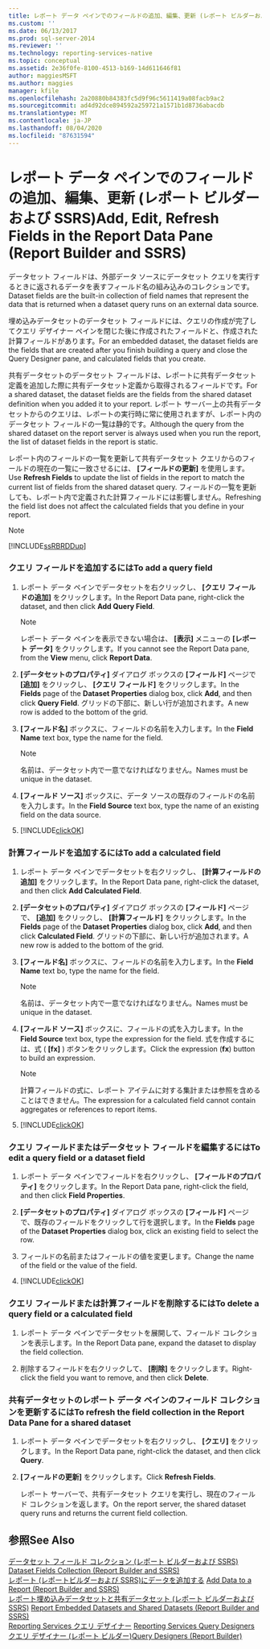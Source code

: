 ```yaml
---
title: レポート データ ペインでのフィールドの追加、編集、更新 (レポート ビルダーおよび SSRS) | Microsoft Docs
ms.custom: ''
ms.date: 06/13/2017
ms.prod: sql-server-2014
ms.reviewer: ''
ms.technology: reporting-services-native
ms.topic: conceptual
ms.assetid: 2e36f0fe-8100-4513-b169-14d611646f81
author: maggiesMSFT
ms.author: maggies
manager: kfile
ms.openlocfilehash: 2a20880b84383fc5d9f96c5611419a08facb9ac2
ms.sourcegitcommit: ad4d92dce894592a259721a1571b1d8736abacdb
ms.translationtype: MT
ms.contentlocale: ja-JP
ms.lasthandoff: 08/04/2020
ms.locfileid: "87631594"
---
```

# <a name="add-edit-refresh-fields-in-the-report-data-pane-report-builder-and-ssrs"></a><span data-ttu-id="fe343-102">レポート データ ペインでのフィールドの追加、編集、更新 (レポート ビルダーおよび SSRS)</span><span class="sxs-lookup"><span data-stu-id="fe343-102">Add, Edit, Refresh Fields in the Report Data Pane (Report Builder and SSRS)</span></span>
  <span data-ttu-id="fe343-103">データセット フィールドは、外部データ ソースにデータセット クエリを実行するときに返されるデータを表すフィールド名の組み込みのコレクションです。</span><span class="sxs-lookup"><span data-stu-id="fe343-103">Dataset fields are the built-in collection of field names that represent the data that is returned when a dataset query runs on an external data source.</span></span>  
  
 <span data-ttu-id="fe343-104">埋め込みデータセットのデータセット フィールドには、クエリの作成が完了してクエリ デザイナー ペインを閉じた後に作成されたフィールドと、作成された計算フィールドがあります。</span><span class="sxs-lookup"><span data-stu-id="fe343-104">For an embedded dataset, the dataset fields are the fields that are created after you finish building a query and close the Query Designer pane, and calculated fields that you create.</span></span>  
  
 <span data-ttu-id="fe343-105">共有データセットのデータセット フィールドは、レポートに共有データセット定義を追加した際に共有データセット定義から取得されるフィールドです。</span><span class="sxs-lookup"><span data-stu-id="fe343-105">For a shared dataset, the dataset fields are the fields from the shared dataset definition when you added it to your report.</span></span> <span data-ttu-id="fe343-106">レポート サーバー上の共有データセットからのクエリは、レポートの実行時に常に使用されますが、レポート内のデータセット フィールドの一覧は静的です。</span><span class="sxs-lookup"><span data-stu-id="fe343-106">Although the query from the shared dataset on the report server is always used when you run the report, the list of dataset fields in the report is static.</span></span>  
  
 <span data-ttu-id="fe343-107">レポート内のフィールドの一覧を更新して共有データセット クエリからのフィールドの現在の一覧に一致させるには、 **[フィールドの更新]** を使用します。</span><span class="sxs-lookup"><span data-stu-id="fe343-107">Use **Refresh Fields** to update the list of fields in the report to match the current list of fields from the shared dataset query.</span></span> <span data-ttu-id="fe343-108">フィールドの一覧を更新しても、レポート内で定義された計算フィールドには影響しません。</span><span class="sxs-lookup"><span data-stu-id="fe343-108">Refreshing the field list does not affect the calculated fields that you define in your report.</span></span>  
  
> [!NOTE]  
>  [!INCLUDE[ssRBRDDup](../../includes/ssrbrddup-md.md)]  
  
### <a name="to-add-a-query-field"></a><span data-ttu-id="fe343-109">クエリ フィールドを追加するには</span><span class="sxs-lookup"><span data-stu-id="fe343-109">To add a query field</span></span>  
  
1.  <span data-ttu-id="fe343-110">レポート データ ペインでデータセットを右クリックし、 **[クエリ フィールドの追加]** をクリックします。</span><span class="sxs-lookup"><span data-stu-id="fe343-110">In the Report Data pane, right-click the dataset, and then click **Add Query Field**.</span></span>  
  
    > [!NOTE]  
    >  <span data-ttu-id="fe343-111">レポート データ ペインを表示できない場合は、 **[表示]** メニューの **[レポート データ]** をクリックします。</span><span class="sxs-lookup"><span data-stu-id="fe343-111">If you cannot see the Report Data pane, from the **View** menu, click **Report Data**.</span></span>  
  
2.  <span data-ttu-id="fe343-112">**[データセットのプロパティ]** ダイアログ ボックスの **[フィールド]** ページで **[追加]** をクリックし、 **[クエリ フィールド]** をクリックします。</span><span class="sxs-lookup"><span data-stu-id="fe343-112">In the **Fields** page of the **Dataset Properties** dialog box, click **Add**, and then click **Query Field**.</span></span> <span data-ttu-id="fe343-113">グリッドの下部に、新しい行が追加されます。</span><span class="sxs-lookup"><span data-stu-id="fe343-113">A new row is added to the bottom of the grid.</span></span>  
  
3.  <span data-ttu-id="fe343-114">**[フィールド名]** ボックスに、フィールドの名前を入力します。</span><span class="sxs-lookup"><span data-stu-id="fe343-114">In the **Field Name** text box, type the name for the field.</span></span>  
  
    > [!NOTE]  
    >  <span data-ttu-id="fe343-115">名前は、データセット内で一意でなければなりません。</span><span class="sxs-lookup"><span data-stu-id="fe343-115">Names must be unique in the dataset.</span></span>  
  
4.  <span data-ttu-id="fe343-116">**[フィールド ソース]** ボックスに、データ ソースの既存のフィールドの名前を入力します。</span><span class="sxs-lookup"><span data-stu-id="fe343-116">In the **Field Source** text box, type the name of an existing field on the data source.</span></span>  
  
5.  [!INCLUDE[clickOK](../../includes/clickok-md.md)]  
  
### <a name="to-add-a-calculated-field"></a><span data-ttu-id="fe343-117">計算フィールドを追加するには</span><span class="sxs-lookup"><span data-stu-id="fe343-117">To add a calculated field</span></span>  
  
1.  <span data-ttu-id="fe343-118">レポート データ ペインでデータセットを右クリックし、 **[計算フィールドの追加]** をクリックします。</span><span class="sxs-lookup"><span data-stu-id="fe343-118">In the Report Data pane, right-click the dataset, and then click **Add Calculated Field**.</span></span>  
  
2.  <span data-ttu-id="fe343-119">**[データセットのプロパティ]** ダイアログ ボックスの **[フィールド]** ページで、 **[追加]** をクリックし、 **[計算フィールド]** をクリックします。</span><span class="sxs-lookup"><span data-stu-id="fe343-119">In the **Fields** page of the **Dataset Properties** dialog box, click **Add**, and then click **Calculated Field**.</span></span> <span data-ttu-id="fe343-120">グリッドの下部に、新しい行が追加されます。</span><span class="sxs-lookup"><span data-stu-id="fe343-120">A new row is added to the bottom of the grid.</span></span>  
  
3.  <span data-ttu-id="fe343-121">**[フィールド名]** ボックスに、フィールドの名前を入力します。</span><span class="sxs-lookup"><span data-stu-id="fe343-121">In the **Field Name** text bo, type the name for the field.</span></span>  
  
    > [!NOTE]  
    >  <span data-ttu-id="fe343-122">名前は、データセット内で一意でなければなりません。</span><span class="sxs-lookup"><span data-stu-id="fe343-122">Names must be unique in the dataset.</span></span>  
  
4.  <span data-ttu-id="fe343-123">**[フィールド ソース]** ボックスに、フィールドの式を入力します。</span><span class="sxs-lookup"><span data-stu-id="fe343-123">In the **Field Source** text box, type the expression for the field.</span></span> <span data-ttu-id="fe343-124">式を作成するには、式 ( **[fx]** ) ボタンをクリックします。</span><span class="sxs-lookup"><span data-stu-id="fe343-124">Click the expression (**fx**) button to build an expression.</span></span>  
  
    > [!NOTE]  
    >  <span data-ttu-id="fe343-125">計算フィールドの式に、レポート アイテムに対する集計または参照を含めることはできません。</span><span class="sxs-lookup"><span data-stu-id="fe343-125">The expression for a calculated field cannot contain aggregates or references to report items.</span></span>  
  
5.  [!INCLUDE[clickOK](../../includes/clickok-md.md)]  
  
### <a name="to-edit-a-query-field-or-a-dataset-field"></a><span data-ttu-id="fe343-126">クエリ フィールドまたはデータセット フィールドを編集するには</span><span class="sxs-lookup"><span data-stu-id="fe343-126">To edit a query field or a dataset field</span></span>  
  
1.  <span data-ttu-id="fe343-127">レポート データ ペインでフィールドを右クリックし、 **[フィールドのプロパティ]** をクリックします。</span><span class="sxs-lookup"><span data-stu-id="fe343-127">In the Report Data pane, right-click the field, and then click **Field Properties**.</span></span>  
  
2.  <span data-ttu-id="fe343-128">**[データセットのプロパティ]** ダイアログ ボックスの **[フィールド]** ページで、既存のフィールドをクリックして行を選択します。</span><span class="sxs-lookup"><span data-stu-id="fe343-128">In the **Fields** page of the **Dataset Properties** dialog box, click an existing field to select the row.</span></span>  
  
3.  <span data-ttu-id="fe343-129">フィールドの名前またはフィールドの値を変更します。</span><span class="sxs-lookup"><span data-stu-id="fe343-129">Change the name of the field or the value of the field.</span></span>  
  
4.  [!INCLUDE[clickOK](../../includes/clickok-md.md)]  
  
### <a name="to-delete-a-query-field-or-a-calculated-field"></a><span data-ttu-id="fe343-130">クエリ フィールドまたは計算フィールドを削除するには</span><span class="sxs-lookup"><span data-stu-id="fe343-130">To delete a query field or a calculated field</span></span>  
  
1.  <span data-ttu-id="fe343-131">レポート データ ペインでデータセットを展開して、フィールド コレクションを表示します。</span><span class="sxs-lookup"><span data-stu-id="fe343-131">In the Report Data pane, expand the dataset to display the field collection.</span></span>  
  
2.  <span data-ttu-id="fe343-132">削除するフィールドを右クリックして、 **[削除]** をクリックします。</span><span class="sxs-lookup"><span data-stu-id="fe343-132">Right-click the field you want to remove, and then click **Delete**.</span></span>  
  
### <a name="to-refresh-the-field-collection-in-the-report-data-pane-for-a-shared-dataset"></a><span data-ttu-id="fe343-133">共有データセットのレポート データ ペインのフィールド コレクションを更新するには</span><span class="sxs-lookup"><span data-stu-id="fe343-133">To refresh the field collection in the Report Data Pane for a shared dataset</span></span>  
  
1.  <span data-ttu-id="fe343-134">レポート データ ペインでデータセットを右クリックし、 **[クエリ]** をクリックします。</span><span class="sxs-lookup"><span data-stu-id="fe343-134">In the Report Data pane, right-click the dataset, and then click **Query**.</span></span>  
  
2.  <span data-ttu-id="fe343-135">**[フィールドの更新]** をクリックします。</span><span class="sxs-lookup"><span data-stu-id="fe343-135">Click **Refresh Fields**.</span></span>  
  
     <span data-ttu-id="fe343-136">レポート サーバーで、共有データセット クエリを実行し、現在のフィールド コレクションを返します。</span><span class="sxs-lookup"><span data-stu-id="fe343-136">On the report server, the shared dataset query runs and returns the current field collection.</span></span>  
  
## <a name="see-also"></a><span data-ttu-id="fe343-137">参照</span><span class="sxs-lookup"><span data-stu-id="fe343-137">See Also</span></span>  
 <span data-ttu-id="fe343-138">[データセット フィールド コレクション &#40;レポート ビルダーおよび SSRS&#41;](dataset-fields-collection-report-builder-and-ssrs.md) </span><span class="sxs-lookup"><span data-stu-id="fe343-138">[Dataset Fields Collection &#40;Report Builder and SSRS&#41;](dataset-fields-collection-report-builder-and-ssrs.md) </span></span>  
 <span data-ttu-id="fe343-139">[レポート &#40;レポートビルダーおよび SSRS&#41;にデータを追加する](report-datasets-ssrs.md) </span><span class="sxs-lookup"><span data-stu-id="fe343-139">[Add Data to a Report &#40;Report Builder and SSRS&#41;](report-datasets-ssrs.md) </span></span>  
 <span data-ttu-id="fe343-140">[レポート埋め込みデータセットと共有データセット &#40;レポート ビルダーおよび SSRS&#41;](report-embedded-datasets-and-shared-datasets-report-builder-and-ssrs.md) </span><span class="sxs-lookup"><span data-stu-id="fe343-140">[Report Embedded Datasets and Shared Datasets &#40;Report Builder and SSRS&#41;](report-embedded-datasets-and-shared-datasets-report-builder-and-ssrs.md) </span></span>  
 <span data-ttu-id="fe343-141">[Reporting Services クエリ デザイナー](../reporting-services-query-designers.md) </span><span class="sxs-lookup"><span data-stu-id="fe343-141">[Reporting Services Query Designers](../reporting-services-query-designers.md) </span></span>  
 [<span data-ttu-id="fe343-142">クエリ デザイナー &#40;レポート ビルダー&#41;</span><span class="sxs-lookup"><span data-stu-id="fe343-142">Query Designers &#40;Report Builder&#41;</span></span>](../query-designers-report-builder.md)  
  
  
